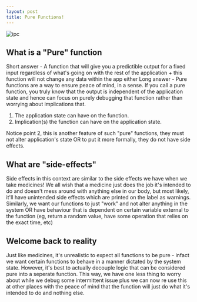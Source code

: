 ```yaml
---
layout: post
title: Pure Functions!
---
```


![ipc](https://user-images.githubusercontent.com/25403969/107893419-188f2300-6f51-11eb-8ea1-0bca335ac19f.png)

## What is a "Pure" function

Short answer - A function that will give you a predictible output for a fixed input regardless of what's going on with the rest of the application + this function will not change any data within the app either
Long answer - Pure functions are a way to ensure peace of mind, in a sense. If you call a pure function, you truly know that the output is independent of the application state and hence can focus on purely debugging that function rather than worrying about implications that.

1. The application state can have on the function.
2. Implication(s) the function can have on the application state.

Notice point 2, this is another feature of such "pure" functions, they must not alter application's state OR to put it more formally, they do not have side effects.

## What are "side-effects"

Side effects in this context are similar to the side effects we have when we take medicines! We all wish that a medicine just does the job it's intended to do and doesn't mess around with anything else in our body, but most likely, it'll have unintended side effects which are printed on the label as warnings. Similarly, we want our functions to just "work" and not alter anything in the system OR have behaviour that is dependent on certain variable external to the function (eg, return a random value, have some operation that relies on the exact time, etc)

## Welcome back to reality

Just like medicines, it's unrealistic to expect all functions to be pure - infact we want certain functions to behave in a manner dictated by the system state. However, it's best to actually decouple logic that can be considered pure into a seperate function.
This way, we have one less thing to worry about while we debug some intermittent issue plus we can now re use this at other places with the peace of mind that the function will just do what it's intended to do and nothing else.
